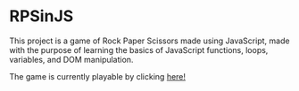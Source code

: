 # RPSinJS
This project is a game of Rock Paper Scissors made using JavaScript, made with the purpose of learning the basics of JavaScript functions, loops, variables, and DOM manipulation.

The game is currently playable by clicking [here!](https://jpmoyses.github.io/RPSinJS/)
